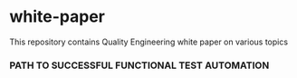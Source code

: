 # white-paper
This repository contains Quality Engineering white paper on various topics

### PATH TO SUCCESSFUL FUNCTIONAL TEST AUTOMATION
